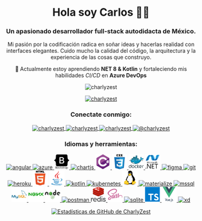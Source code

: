 <div align="center">
<h1 align="center">Hola soy Carlos 👋🏼</h1>
<h3 align="center">Un apasionado desarrollador full-stack autodidacta de México.</h3>

Mi pasión por la codificación radica en soñar ideas y hacerlas realidad con interfaces elegantes. Cuido mucho la
calidad del código, la arquitectura y la experiencia de las cosas que construyo.

🌱 Actualmente estoy aprendiendo **NET 8 & Kotlin** y fortaleciendo mis habilidades _CI/CD_ en **Azure DevOps**

<img src="https://komarev.com/ghpvc/?username=charlyzest&label=Profile%20views&color=0e75b6&style=flat" alt="charlyzest" />
<!--<p><a href="https://github.com/ryo-ma/github-profile-trophy"><img src="https://github-profile-trophy.vercel.app/?username=charlyzest" alt="charlyzest" /></a></p>-->
<p>
<a href="https://twitter.com/charlyzest" target="_blank">
    <img src="https://img.shields.io/twitter/follow/charlyzest?logo=twitter&style=for-the-badge" alt="charlyzest" />
</a>
</p>

<h3>Conectate conmigo:</h3>
<p>
<a href="https://dev.to/charlyzest" target="_blank">
    <img align="center" src="https://cdn.jsdelivr.net/npm/simple-icons@3.0.1/icons/dev-dot-to.svg" alt="charlyzest" height="30" width="40"/>
</a>
<a href="https://twitter.com/charlyzest" target="_blank">
    <img align="center" src="https://raw.githubusercontent.com/rahuldkjain/github-profile-readme-generator/master/src/images/icons/Social/twitter.svg"
        alt="charlyzest" 
        height="30"
        width="40" />
</a>
<a href="https://instagram.com/charlyzest" target="_blank">
    <img align="center" src="https://raw.githubusercontent.com/rahuldkjain/github-profile-readme-generator/master/src/images/icons/Social/instagram.svg" 
        alt="charlyzest" 
        height="30" 
        width="40" />
</a>
<a href="https://medium.com/@charlyzest" target="_blank">
    <img align="center" src="https://raw.githubusercontent.com/rahuldkjain/github-profile-readme-generator/master/src/images/icons/Social/medium.svg" 
        alt="@charlyzest" 
        height="30" 
        width="40" />
</a>
</p>

<h3>Idiomas y herramientas:</h3>
<p>
<a href="https://angular.io" target="_blank">
    <img src="https://angular.io/assets/images/logos/angular/angular.svg" 
        alt="angular" 
        width="40" 
        height="40" />
</a>
<a href="https://azure.microsoft.com/en-in/" target="_blank">
    <img src="https://www.vectorlogo.zone/logos/microsoft_azure/microsoft_azure-icon.svg" 
        alt="azure" 
        width="40" 
        height="40" /> 
</a> 
<a href="https://getbootstrap.com" target="_blank"> 
    <img src="https://raw.githubusercontent.com/devicons/devicon/master/icons/bootstrap/bootstrap-plain-wordmark.svg" 
        alt="bootstrap" 
        width="40" 
        height="40" />
</a>
<a href="https://www.chartjs.org" target="_blank">
    <img src="https://www.chartjs.org/media/logo-title.svg" 
        alt="chartjs" 
        width="40" 
        height="40" />
</a>
<a href="https://www.w3schools.com/cs/" target="_blank">
    <img src="https://raw.githubusercontent.com/devicons/devicon/master/icons/csharp/csharp-original.svg" 
        alt="csharp" 
        width="40" 
        height="40" />
</a>
<a href="https://www.w3schools.com/css/" target="_blank">
    <img src="https://raw.githubusercontent.com/devicons/devicon/master/icons/css3/css3-original-wordmark.svg" 
        alt="css3"
        width="40" 
        height="40" />
</a>
<a href="https://www.docker.com/" target="_blank">
    <img src="https://raw.githubusercontent.com/devicons/devicon/master/icons/docker/docker-original-wordmark.svg" 
        alt="docker" 
        width="40" 
        height="40" />
</a>
<a href="https://dotnet.microsoft.com/" target="_blank">
    <img src="https://raw.githubusercontent.com/devicons/devicon/master/icons/dot-net/dot-net-original-wordmark.svg" 
        alt="dotnet" 
        width="40" 
        height="40" />
</a>
<a href="https://www.figma.com/" target="_blank">
    <img src="https://www.vectorlogo.zone/logos/figma/figma-icon.svg" 
        alt="figma" 
        width="40" 
        height="40" />
</a>
<a href="https://git-scm.com/" target="_blank">
    <img src="https://www.vectorlogo.zone/logos/git-scm/git-scm-icon.svg" 
        alt="git" 
        width="40" 
        height="40" />
</a>
<a href="https://heroku.com" target="_blank">
    <img src="https://www.vectorlogo.zone/logos/heroku/heroku-icon.svg" 
        alt="heroku" 
        width="40" 
        height="40" />
</a>
<a href="https://www.w3.org/html/" target="_blank">
    <img src="https://raw.githubusercontent.com/devicons/devicon/master/icons/html5/html5-original-wordmark.svg" 
        alt="html5" 
        width="40" 
        height="40" />
</a>
<a href="https://www.java.com" target="_blank">
    <img src="https://raw.githubusercontent.com/devicons/devicon/master/icons/java/java-original.svg" 
        alt="java" 
        width="40"
        height="40" /> 
</a>
<a href="https://kotlinlang.org" target="_blank">
    <img src="https://www.vectorlogo.zone/logos/kotlinlang/kotlinlang-icon.svg" 
        alt="kotlin" 
        width="40" 
        height="40" />
</a>
<a href="https://kubernetes.io" target="_blank">
    <img src="https://www.vectorlogo.zone/logos/kubernetes/kubernetes-icon.svg" 
        alt="kubernetes"
        width="40" 
        height="40" /> 
</a>
<a href="https://www.linux.org/" target="_blank">
    <img src="https://raw.githubusercontent.com/devicons/devicon/master/icons/linux/linux-original.svg" 
        alt="linux" 
        width="40" 
        height="40" />
</a>
<a href="https://materializecss.com/" target="_blank">
    <img src="https://raw.githubusercontent.com/prplx/svg-logos/5585531d45d294869c4eaab4d7cf2e9c167710a9/svg/materialize.svg" 
        alt="materialize" 
        width="40" 
        height="40" />
</a>
<a href="https://www.microsoft.com/en-us/sql-server" target="_blank">
    <img src="https://www.svgrepo.com/show/303229/microsoft-sql-server-logo.svg" 
        alt="mssql" 
        width="40" 
        height="40" />
</a>
<a href="https://www.mysql.com/" target="_blank">
    <img src="https://raw.githubusercontent.com/devicons/devicon/master/icons/mysql/mysql-original-wordmark.svg" 
        alt="mysql" 
        width="40" 
        height="40" />
</a>
<a href="https://www.nginx.com" target="_blank">
    <img src="https://raw.githubusercontent.com/devicons/devicon/master/icons/nginx/nginx-original.svg" 
        alt="nginx" 
        width="40" 
        height="40" /> 
</a> 
<a href="https://nodejs.org" target="_blank"> 
    <img src="https://raw.githubusercontent.com/devicons/devicon/master/icons/nodejs/nodejs-original-wordmark.svg" 
        alt="nodejs" 
        width="40" 
        height="40" /> 
</a>
<a href="https://postman.com" target="_blank">
    <img src="https://www.vectorlogo.zone/logos/getpostman/getpostman-icon.svg" 
        alt="postman"
        width="40" 
        height="40" />
</a> 
<a href="https://redis.io" target="_blank"> 
    <img src="https://raw.githubusercontent.com/devicons/devicon/master/icons/redis/redis-original-wordmark.svg" 
        alt="redis" 
        width="40"
        height="40" />
</a> 
<a href="https://sass-lang.com" target="_blank"> 
    <img src="https://raw.githubusercontent.com/devicons/devicon/master/icons/sass/sass-original.svg" 
        alt="sass" 
        width="40" 
        height="40" /> 
</a> 
<a href="https://www.sqlite.org/" target="_blank"> 
    <img src="https://www.vectorlogo.zone/logos/sqlite/sqlite-icon.svg" 
        alt="sqlite" 
        width="40" 
        height="40" />
</a>
<a href="https://www.typescriptlang.org/" target="_blank">
    <img src="https://raw.githubusercontent.com/devicons/devicon/master/icons/typescript/typescript-original.svg" 
        alt="typescript" 
        width="40" 
        height="40" />
</a> 
<a href="https://vuejs.org/" target="_blank">
    <img src="https://raw.githubusercontent.com/devicons/devicon/master/icons/vuejs/vuejs-original-wordmark.svg" 
        alt="vuejs" 
        width="40" 
        height="40" />
</a>
<a href="https://www.adobe.com/products/xd.html" target="_blank">
    <img src="https://cdn.worldvectorlogo.com/logos/adobe-xd.svg" 
        alt="xd" 
        width="40" 
        height="40" />
</a>
</p>

[![Estadísticas de GitHub de
CharlyZest](https://github-readme-stats.vercel.app/api?username=CharlyZest&show_icons=true&theme=gotham)](https://github.com/CharlyZest)
</div>

